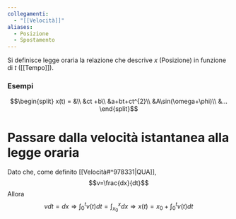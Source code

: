 ```yaml
---
collegamenti:
  - "[[Velocità]]"
aliases:
  - Posizione
  - Spostamento
---
```


Si definisce legge oraria la relazione che descrive $x$ (Posizione) in funzione di $t$ ([[Tempo]]).
### Esempi
$$\begin{split}
x(t) = &\\
&ct +b\\
&a+bt+ct^{2}\\
&A\sin(\omega+\phi)\\
&...
\end{split}$$
# Passare dalla velocità istantanea alla legge oraria
Dato che, come definito [[Velocità#^978331|QUA]],$$v=\frac{dx}{dt}$$Allora$$vdt=dx\Rightarrow \int_{0}^{t}v(t)dt=\int_{x_{0}}^{x}dx \Rightarrow x(t)=x_{0}+\int_{0}^{t}v(t)dt$$
